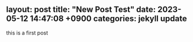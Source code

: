 layout: post
title:  "New Post Test"
date:   2023-05-12 14:47:08 +0900
categories: jekyll update
---
this is a first post
